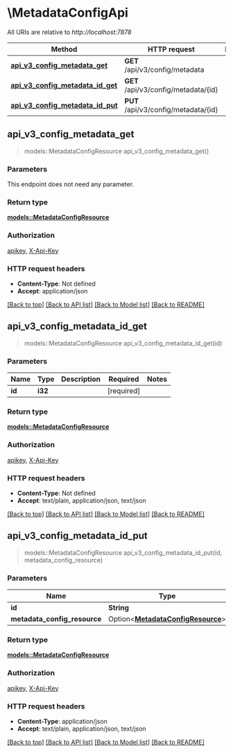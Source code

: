 # \MetadataConfigApi

All URIs are relative to *http://localhost:7878*

Method | HTTP request | Description
------------- | ------------- | -------------
[**api_v3_config_metadata_get**](MetadataConfigApi.md#api_v3_config_metadata_get) | **GET** /api/v3/config/metadata | 
[**api_v3_config_metadata_id_get**](MetadataConfigApi.md#api_v3_config_metadata_id_get) | **GET** /api/v3/config/metadata/{id} | 
[**api_v3_config_metadata_id_put**](MetadataConfigApi.md#api_v3_config_metadata_id_put) | **PUT** /api/v3/config/metadata/{id} | 



## api_v3_config_metadata_get

> models::MetadataConfigResource api_v3_config_metadata_get()


### Parameters

This endpoint does not need any parameter.

### Return type

[**models::MetadataConfigResource**](MetadataConfigResource.md)

### Authorization

[apikey](../README.md#apikey), [X-Api-Key](../README.md#X-Api-Key)

### HTTP request headers

- **Content-Type**: Not defined
- **Accept**: application/json

[[Back to top]](#) [[Back to API list]](../README.md#documentation-for-api-endpoints) [[Back to Model list]](../README.md#documentation-for-models) [[Back to README]](../README.md)


## api_v3_config_metadata_id_get

> models::MetadataConfigResource api_v3_config_metadata_id_get(id)


### Parameters


Name | Type | Description  | Required | Notes
------------- | ------------- | ------------- | ------------- | -------------
**id** | **i32** |  | [required] |

### Return type

[**models::MetadataConfigResource**](MetadataConfigResource.md)

### Authorization

[apikey](../README.md#apikey), [X-Api-Key](../README.md#X-Api-Key)

### HTTP request headers

- **Content-Type**: Not defined
- **Accept**: text/plain, application/json, text/json

[[Back to top]](#) [[Back to API list]](../README.md#documentation-for-api-endpoints) [[Back to Model list]](../README.md#documentation-for-models) [[Back to README]](../README.md)


## api_v3_config_metadata_id_put

> models::MetadataConfigResource api_v3_config_metadata_id_put(id, metadata_config_resource)


### Parameters


Name | Type | Description  | Required | Notes
------------- | ------------- | ------------- | ------------- | -------------
**id** | **String** |  | [required] |
**metadata_config_resource** | Option<[**MetadataConfigResource**](MetadataConfigResource.md)> |  |  |

### Return type

[**models::MetadataConfigResource**](MetadataConfigResource.md)

### Authorization

[apikey](../README.md#apikey), [X-Api-Key](../README.md#X-Api-Key)

### HTTP request headers

- **Content-Type**: application/json
- **Accept**: text/plain, application/json, text/json

[[Back to top]](#) [[Back to API list]](../README.md#documentation-for-api-endpoints) [[Back to Model list]](../README.md#documentation-for-models) [[Back to README]](../README.md)


